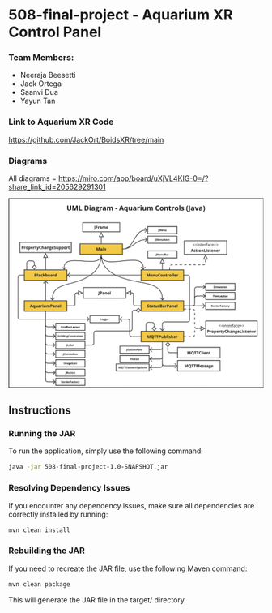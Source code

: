 # 508-final-project - Aquarium XR Control Panel

### Team Members:
- Neeraja Beesetti
- Jack Ortega
- Saanvi Dua
- Yayun Tan

### Link to Aquarium XR Code
https://github.com/JackOrt/BoidsXR/tree/main

### Diagrams
All diagrams = https://miro.com/app/board/uXjVL4KIG-0=/?share_link_id=205629291301

![UML Diagram for Java Aquarium Controls](https://github.com/nbeesetti/508-final-project/blob/5f4868e8c8f5e53b0e69ffa1bf80c14b2ae1ec55/UML-Java.png)

## Instructions

### Running the JAR

To run the application, simply use the following command:

```sh
java -jar 508-final-project-1.0-SNAPSHOT.jar
```

### Resolving Dependency Issues

If you encounter any dependency issues, make sure all dependencies are correctly installed by running:

```sh
mvn clean install
```

### Rebuilding the JAR
If you need to recreate the JAR file, use the following Maven command:

```sh
mvn clean package
```
This will generate the JAR file in the target/ directory.
